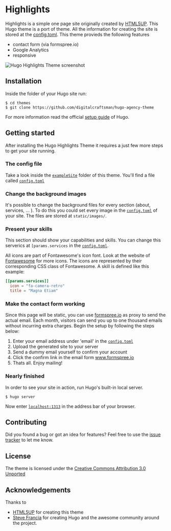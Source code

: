 # Highlights

Highlights is a simple one page site originally created by [HTML5UP](http://html5up.net). This Hugo theme is a port of theme.
All the information for creating the site is stored at the [config.toml](https://raw.githubusercontent.com/schmanat/hugo-highlights-theme/master/exampleSite/config.toml).
This theme provieds the following features

* contact form (via formspree.io)
* Google Analytics
* responsive

![Hugo Highlights Theme screenshot](https://raw.githubusercontent.com/schmanat/hugo-highlights-theme/master/images/screenshot.png)

## Installation

Inside the folder of your Hugo site run:

    $ cd themes
    $ git clone https://github.com/digitalcraftsman/hugo-agency-theme

For more information read the official [setup guide](//gohugo.io/overview/installing/) of Hugo.

## Getting started
After installing the Hugo Highlights Theme it requires a just few more steps to get your site running.

### The config file
Take a look inside the [`exampleSite`](//github.com/digitalcraftsman/hugo-agency-theme/tree/master/exampleSite) folder of this theme. You'll find a file called [`config.toml`](//github.com/schmanat/hugo-highlights-theme/tree/master/exampleSite/config.toml)

### Change the background images
It's possible to change the background files for every section (about, services, ... ). To do this you could set every image in the [`config.toml`](//github.com/schmanat/hugo-highlights-theme/tree/master/exampleSite/config.toml) of your site. The files are stored at `static/images/`.

### Present your skills
This section should show your capabilities and skills. You can change this serverics at `[params.services` in the [`config.toml`](//github.com/schmanat/hugo-highlights-theme/tree/master/exampleSite/config.toml).

All icons are part of Fontawesome's icon font. Look at the website of [Fontawesome](//fortawesome.github.io/Font-Awesome/icons/) for more icons. The icons are represented by their corresponding CSS class of Fontawesome. A skill is defined like this example:

```toml
[[params.services]]
  icon = "fa-camera-retro"
  title = "Magna Etiam"
```

### Make the contact form working
Since this page will be static, you can use [formspree.io](//formspree.io/) as proxy to send the actual email. Each month, visitors can send you up to one thousand emails without incurring extra charges. Begin the setup by following the steps below:

1. Enter your email address under 'email' in the [`config.toml`](//github.com/schmanat/hugo-highlights-theme/tree/master/exampleSite/config.toml)
2. Upload the generated site to your server
3. Send a dummy email yourself to confirm your account
4. Click the confirm link in the email form www.formspree.io
5. Thats all. Enjoy mailing!


### Nearly finished
In order to see your site in action, run Hugo's built-in local server.

    $ hugo server

Now enter [`localhost:1313`](http://localhost:1313) in the address bar of your browser.

## Contributing
Did you found a bug or got an idea for features? Feel free to use the [issue tracker](//github.com/schmanat/hugo-highlights-theme/issues) to let me know.

## License

The theme is licensed under the [Creative Commons Attribution 3.0 Unported](https://creativecommons.org/licenses/by/3.0/)

## Acknowledgements

Thanks to

- [HTML5UP](http://html5up.net) for creating this theme
- [Steve Francia](//github.com/spf13) for creating Hugo and the awesome community around the project.
